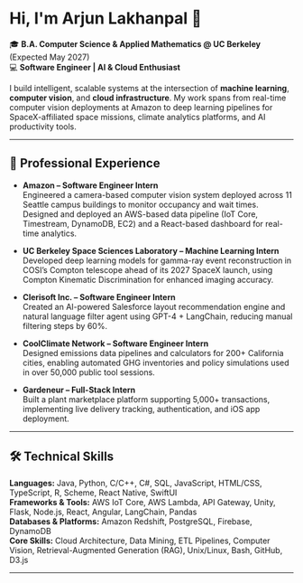 # Hi, I'm Arjun Lakhanpal 👋

🎓 **B.A. Computer Science & Applied Mathematics @ UC Berkeley** (Expected May 2027)  
💻 **Software Engineer | AI & Cloud Enthusiast**  

I build intelligent, scalable systems at the intersection of **machine learning**, **computer vision**, and **cloud infrastructure**. My work spans from real-time computer vision deployments at Amazon to deep learning pipelines for SpaceX-affiliated space missions, climate analytics platforms, and AI productivity tools.  

---

## 🚀 Professional Experience
- **Amazon – Software Engineer Intern**  
  Engineered a camera-based computer vision system deployed across 11 Seattle campus buildings to monitor occupancy and wait times. Designed and deployed an AWS-based data pipeline (IoT Core, Timestream, DynamoDB, EC2) and a React-based dashboard for real-time analytics.  

- **UC Berkeley Space Sciences Laboratory – Machine Learning Intern**  
  Developed deep learning models for gamma-ray event reconstruction in COSI’s Compton telescope ahead of its 2027 SpaceX launch, using Compton Kinematic Discrimination for enhanced imaging accuracy.  

- **Clerisoft Inc. – Software Engineer Intern**  
  Created an AI-powered Salesforce layout recommendation engine and natural language filter agent using GPT-4 + LangChain, reducing manual filtering steps by 60%.  

- **CoolClimate Network – Software Engineer Intern**  
  Designed emissions data pipelines and calculators for 200+ California cities, enabling automated GHG inventories and policy simulations used in over 50,000 public tool sessions.  

- **Gardeneur – Full-Stack Intern**  
  Built a plant marketplace platform supporting 5,000+ transactions, implementing live delivery tracking, authentication, and iOS app deployment.  

---

## 🛠 Technical Skills
**Languages:** Java, Python, C/C++, C#, SQL, JavaScript, HTML/CSS, TypeScript, R, Scheme, React Native, SwiftUI  
**Frameworks & Tools:** AWS IoT Core, AWS Lambda, API Gateway, Unity, Flask, Node.js, React, Angular, LangChain, Pandas  
**Databases & Platforms:** Amazon Redshift, PostgreSQL, Firebase, DynamoDB  
**Core Skills:** Cloud Architecture, Data Mining, ETL Pipelines, Computer Vision, Retrieval-Augmented Generation (RAG), Unix/Linux, Bash, GitHub, D3.js  

---
